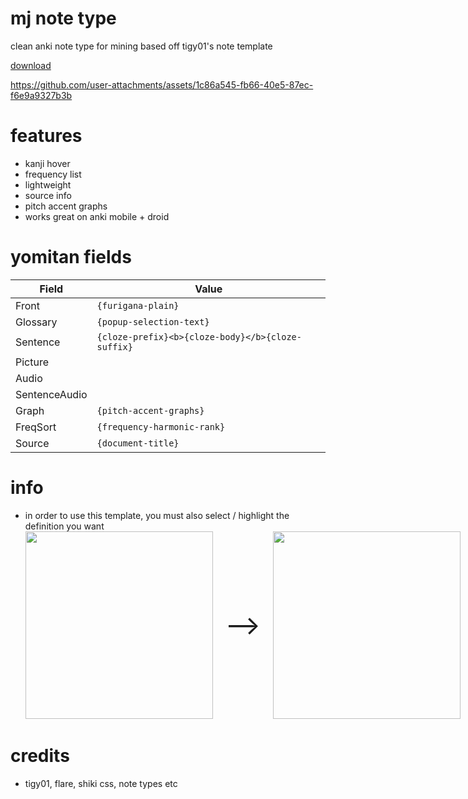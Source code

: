 # mj note type
clean anki note type for mining based off tigy01's note template

[download](https://raw.githubusercontent.com/watchtheflowers/mj-s-note-type/main/mj%20auto%20mining.apkg)


https://github.com/user-attachments/assets/1c86a545-fb66-40e5-87ec-f6e9a9327b3b

# features
- kanji hover
- frequency list
- lightweight
- source info
- pitch accent graphs
- works great on anki mobile + droid

# yomitan fields

| Field              | Value                                             |
| ------------------ | ------------------------------------------------- |
| Front              | `{furigana-plain}`                                |
| Glossary           | `{popup-selection-text}`                          |
| Sentence           | `{cloze-prefix}<b>{cloze-body}</b>{cloze-suffix}` |
| Picture            |                                                   |
| Audio              |                                                   |
| SentenceAudio      |                                                   |
| Graph              | `{pitch-accent-graphs}`                           |
| FreqSort           | `{frequency-harmonic-rank}`                       |
| Source             | `{document-title}`                                |

# info
- in order to use this template, you must also select / highlight the definition you want
   <div align="center" style="display: inline-flex; align-items: center; gap: 20px;">
  <img src="https://github.com/user-attachments/assets/0c5c2cd6-f420-4ba5-a7b8-57e5132c222d" height="300px" />
  <span style="font-size: 3em;">⟶</span>
  <img src="https://github.com/user-attachments/assets/e06c5e53-c00e-476d-9634-e05679e42619" height="300px" />
</div>







# credits
- tigy01, flare, shiki css, note types etc
